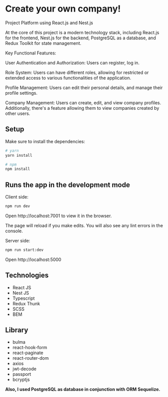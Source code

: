 # Create your own company!
Project Platform using React.js and Nest.js

At the core of this project is a modern technology stack, including React.js for the frontend, Nest.js for the backend, PostgreSQL as a database, and Redux Toolkit for state management.

Key Functional Features:

User Authentication and Authorization: Users can register, log in.

Role System: Users can have different roles, allowing for restricted or extended access to various functionalities of the application.

Profile Management: Users can edit their personal details, and manage their profile settings.

Company Management: Users can create, edit, and view company profiles. Additionally, there's a feature allowing them to view companies created by other users.

## Setup

Make sure to install the dependencies:

```bash
# yarn
yarn install

# npm
npm install
```

## Runs the app in the development mode

Сlient side:

```bash
npm run dev
```

Open http://localhost:7001 to view it in the browser.

The page will reload if you make edits.
You will also see any lint errors in the console.

Server side:

```bash
npm run start:dev
```

Open http://localhost:5000

## Technologies
- React JS
- Nest JS
- Typescript
- Redux Thunk
- SCSS
- BEM

## Library
- bulma
- react-hook-form
- react-paginate
- react-router-dom
- axios
- jwt-decode
- passport
- bcryptjs

**Also, I used PostgreSQL as database in conjunction with ORM Sequelize.**
